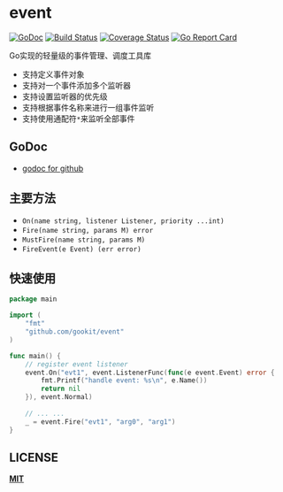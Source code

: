 # event 

[![GoDoc](https://godoc.org/github.com/gookit/event?status.svg)](https://godoc.org/github.com/gookit/event)
[![Build Status](https://travis-ci.org/gookit/event.svg?branch=master)](https://travis-ci.org/gookit/event)
[![Coverage Status](https://coveralls.io/repos/github/gookit/event/badge.svg?branch=master)](https://coveralls.io/github/gookit/event?branch=master)
[![Go Report Card](https://goreportcard.com/badge/github.com/gookit/event)](https://goreportcard.com/report/github.com/gookit/event)

Go实现的轻量级的事件管理、调度工具库

- 支持定义事件对象
- 支持对一个事件添加多个监听器
- 支持设置监听器的优先级
- 支持根据事件名称来进行一组事件监听
- 支持使用通配符`*`来监听全部事件

## GoDoc

- [godoc for github](https://godoc.org/github.com/gookit/event)

## 主要方法

- `On(name string, listener Listener, priority ...int)`
- `Fire(name string, params M) error`
- `MustFire(name string, params M)`
- `FireEvent(e Event) (err error)`

## 快速使用

```go
package main

import (
	"fmt"
	"github.com/gookit/event"
)

func main() {
	// register event listener
	event.On("evt1", event.ListenerFunc(func(e event.Event) error {
        fmt.Printf("handle event: %s\n", e.Name())
        return nil
    }), event.Normal)
	
	// ... ...
	_ = event.Fire("evt1", "arg0", "arg1")
}
```

## LICENSE

**[MIT](LICENSE)**